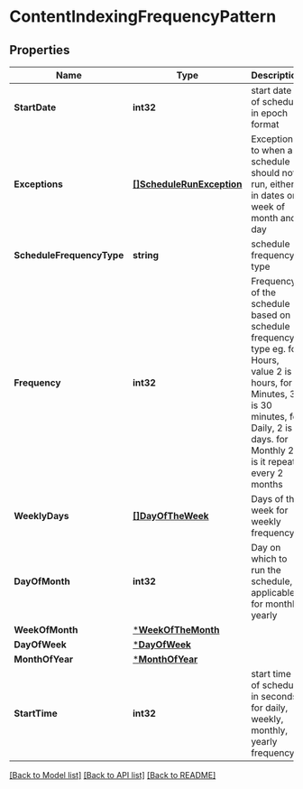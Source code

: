 # ContentIndexingFrequencyPattern

## Properties
Name | Type | Description | Notes
------------ | ------------- | ------------- | -------------
**StartDate** | **int32** | start date of schedule in epoch format | [optional] [default to null]
**Exceptions** | [**[]ScheduleRunException**](ScheduleRunException.md) | Exceptions to when a schedule should not run, either in dates or week of month and day | [optional] [default to null]
**ScheduleFrequencyType** | **string** | schedule frequency type | [optional] [default to SCHEDULE_FREQUENCY_TYPE.DAILY]
**Frequency** | **int32** | Frequency of the schedule based on schedule frequency type eg. for Hours, value 2 is 2 hours, for Minutes, 30 is 30 minutes, for Daily, 2 is 2 days. for Monthly 2 is it repeats every 2 months | [optional] [default to 1]
**WeeklyDays** | [**[]DayOfTheWeek**](DayOfTheWeek.md) | Days of the week for weekly frequency | [optional] [default to null]
**DayOfMonth** | **int32** | Day on which to run the schedule, applicable for monthly, yearly | [optional] [default to null]
**WeekOfMonth** | [***WeekOfTheMonth**](WeekOfTheMonth.md) |  | [optional] [default to null]
**DayOfWeek** | [***DayOfWeek**](DayOfWeek.md) |  | [optional] [default to null]
**MonthOfYear** | [***MonthOfYear**](MonthOfYear.md) |  | [optional] [default to null]
**StartTime** | **int32** | start time of schedule in seconds for daily, weekly, monthly, yearly frequency | [optional] [default to 75600]

[[Back to Model list]](../README.md#documentation-for-models) [[Back to API list]](../README.md#documentation-for-api-endpoints) [[Back to README]](../README.md)

